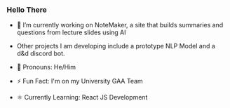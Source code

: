 ### Hello There

- 🔭 I’m currently working on NoteMaker, a site that builds summaries and questions from lecture slides using AI
- Other projects I am developing include a prototype NLP Model and a d&d discord bot.

- 🧑 Pronouns: He/Him
- ⚡ Fun Fact: I'm on my University GAA Team
- ⚛️ Currently Learning: React JS Development
